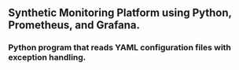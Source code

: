 ## Synthetic Monitoring Platform using Python, Prometheus, and Grafana.

### Python program that reads YAML configuration files with exception handling.

